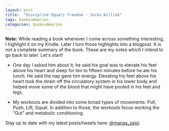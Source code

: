 ```yaml
---
layout: post
title:  "Discipline Equals Freedom - Jocko Willink"
tags: booksummaries
categories: booksummaries
---
```

**Note:** While reading a book whenever I come across something interesting, I highlight it on my Kindle. Later I turn those highlights into a blogpost. It is not a complete summary of the book. These are my notes which I intend to go back to later. Let's start!

- One day I asked him about it; he said his goal was to elevate his feet above his heart and sleep for ten to fifteen minutes before he ate his lunch. He said the nap gave him energy. Elevating his feet above his heart took the strain off the circulatory system in his lower body and helped move some of the blood that might have pooled in his feet and legs.

- My workouts are divided into some broad types of movements: Pull, Push, Lift, Squat. In addition to those, the workouts focus working the “Gut” and metabolic conditioning.

Stay up to date with my latest posts/tweets here: [@manas_saloi](http://twitter.com/manas_saloi)
